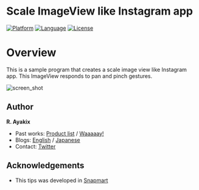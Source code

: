 Scale ImageView like Instagram app
===========

[![Platform](http://img.shields.io/badge/platform-ios-blue.svg?style=flat
)](https://developer.apple.com/iphone/index.action)
[![Language](http://img.shields.io/badge/language-swift-brightgreen.svg?style=flat
)](https://developer.apple.com/swift)
[![License](http://img.shields.io/badge/license-MIT-lightgrey.svg?style=flat
)](http://mit-license.org)

# Overview
This is a sample program that creates a scale image view like Instagram app.
This ImageView responds to pan and pinch gestures.

![screen_shot](images/animation.gif)

## Author

**R. Ayakix**

- Past works: [Product list](http://ayakix.com/) / [Waaaaay!](http://waaaaay.com/)
- Blogs: [English](https://medium.com/@Ayakix) / [Japanese](http://blog.ayakix.com/)
- Contact: [Twitter](https://twitter.com/ayakix)

## Acknowledgements
- This tips was developed in [Snapmart](https://snapmart.jp/)
